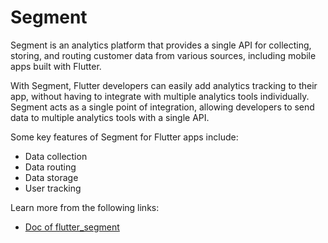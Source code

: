 # Segment

Segment is an analytics platform that provides a single API for collecting, storing, and routing customer data from various sources, including mobile apps built with Flutter.

With Segment, Flutter developers can easily add analytics tracking to their app, without having to integrate with multiple analytics tools individually. Segment acts as a single point of integration, allowing developers to send data to multiple analytics tools with a single API.

Some key features of Segment for Flutter apps include:

- Data collection
- Data routing
- Data storage
- User tracking

Learn more from the following links:

- [Doc of flutter_segment](https://pub.dev/packages/flutter_segment)
